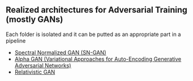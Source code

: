 ## Realized architectures for Adversarial Training (mostly GANs)

Each folder is isolated and it can be putted as an appropriate part in a pipeline

* [Spectral Normalized GAN (SN-GAN)](https://arxiv.org/abs/1802.05957)
* [Alpha GAN (Variational Approaches for Auto-Encoding Generative Adversarial Networks)](https://arxiv.org/abs/1706.04987)
* [Relativistic GAN](https://arxiv.org/abs/1807.00734v3)
